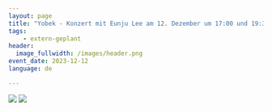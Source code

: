 ```yaml
---
layout: page
title: "Yobek - Konzert mit Eunju Lee am 12. Dezember um 17:00 und 19:30"
tags:
    - extern-geplant
header:
  image_fullwidth: /images/header.png
event_date: 2023-12-12
language: de

---
```


<img src="/images/extern/2023-12-12.jpg"/>

<img src="/images/extern/2023-12-12b.jpg"/>
